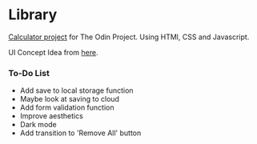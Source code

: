 # Library

[Calculator project](https://jianrong7.github.io/calculator/) for The Odin Project.
Using HTMl, CSS and Javascript.

UI Concept Idea from [here](https://mooniidev.github.io/library/).

### To-Do List
- Add save to local storage function
- Maybe look at saving to cloud
- Add form validation function
- Improve aesthetics
- Dark mode
- Add transition to 'Remove All' button